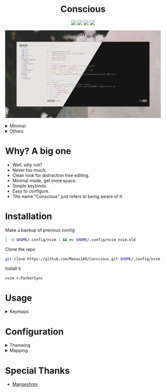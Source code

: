 <h1 align="center">Conscious</h1>

<p align="center">
    <a href="https://github.com/Manas140/Conscious/stargazers"><img src="https://img.shields.io/github/stars/Manas140/Conscious?colorA=151515&colorB=B66467&style=for-the-badge"></a>
    <a href="https://github.com/Manas140/Conscious/issues"><img src="https://img.shields.io/github/issues/Manas140/Conscious?colorA=151515&colorB=8C977D&style=for-the-badge"></a>
    <a href="https://github.com/Manas140/Conscious/network/members"><img src="https://img.shields.io/github/forks/Manas140/Conscious?colorA=151515&colorB=D9BC8C&style=for-the-badge"></a>
    <img src="https://img.shields.io/static/v1?label=license&message=MIT&color=5b98a9&labelColor=1b2224&style=for-the-badge">
</p>

<p align="center">
  <img src="./preview/normal.png">
</p>

<details><summary>Minimal</summary>
<p align="center">
  <img src="./preview/minimal.png">
</p>
</details>

<details><summary>Others</summary>

- With <a href="https://github.com/Mangeshrex/uwu.vim">UwU vim</a> colorscheme. 

<p align="center">
  <img src="./preview/uwu.png">
</p>
</details>

# Why? A big one
- Well, why not?
- Never too much.
- Clean look for distraction free editing.
- Minimal mode, get more space.
- Simple keybinds.
- Easy to configure.
- The name "Conscious" just refers to being aware of it.

# Installation
Make a backup of previous config

```sh
[ -d $HOME/.config/nvim ] && mv $HOME/.config/nvim nvim.old
```
Clone the repo

```sh
git clone https://github.com/Manas140/Conscious.git $HOME/.config/nvim
```
Install it

```sh
nvim +:PackerSync
```

# Usage

<details><summary>Keymaps</summary>
|    Keybinds    |                Info               |
| ;--------;     |              :------;             |
| Tab            |              Prev Tab             | 
| Shift + Tab    |              Prev Tab             |
| h + s          |          horizontal split         |
| v + s          |            vertical split         |
| Space + v      | Open a terminal in vertical split | 
| Space + h      | Open a terminal in split          | 
| Space + t      | New tab                           | 
| Control + x    | Close Buffer                      | 
| Control + s    | Write file                        | 
| Space + m      | Toggle minimal mod                |
| Space + /      | Toggle momment                    |   
| Space + Space  | Open telescope                    | 
| f + f          | Open telescope find_files         | 
| f + b          | Open telescope find_buffer        |
| Control + n    | Toggle Nvim tree                  | 
| Control + e    | Focus Nvim tree                   |  

</details>

# Configuration

<details><summary>Themeing</summary>
<br>
  
> In $HOME/.config/nvim/lua/colors.lua/

Create a base-16 theme

```lua
local name = base16.theme_from_array {
  "131A1C"; "1b2224"; "232a2c"; "3c3e3e";
  "868888"; "d6d6d6"; "1f2123"; "161819";
  "ef7cbb"; "e59e67"; "e7ac7e"; "6bb05d"; 
  "5b98a9"; "7ab3c3"; "e74c4c"; "e74c4c"; 
}
```
Apply the theme

```lua
base16(name, true)
```
</details>

<details><summary>Mapping</summary>
<br>
  
> In $HOME/.config/nvim/lua/mappings.lua/ 
  
Add a map which works in `NORMAL` mode

```lua
nmap("<leader>,", ":!echo this is a normal map'")
```

Add a map which works in `VISUAL` mode

```lua
vmap("<leader>,", ":!echo this is a visual map'")
```
</details>

# Special Thanks
- [Mangeshrex](https://github.com/Mangeshrex) 
